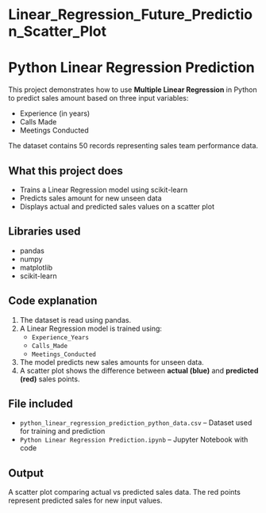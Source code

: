 # Linear_Regression_Future_Prediction_Scatter_Plot
# Python Linear Regression Prediction

This project demonstrates how to use **Multiple Linear Regression** in Python to predict sales amount based on three input variables:
- Experience (in years)
- Calls Made
- Meetings Conducted

The dataset contains 50 records representing sales team performance data.

## What this project does
- Trains a Linear Regression model using scikit-learn
- Predicts sales amount for new unseen data
- Displays actual and predicted sales values on a scatter plot

## Libraries used
- pandas
- numpy
- matplotlib
- scikit-learn

## Code explanation
1. The dataset is read using pandas.
2. A Linear Regression model is trained using:
   - `Experience_Years`
   - `Calls_Made`
   - `Meetings_Conducted`
3. The model predicts new sales amounts for unseen data.
4. A scatter plot shows the difference between **actual (blue)** and **predicted (red)** sales points.

## File included
- `python_linear_regression_prediction_python_data.csv` – Dataset used for training and prediction
- `Python Linear Regression Prediction.ipynb` – Jupyter Notebook with code

## Output
A scatter plot comparing actual vs predicted sales data.
The red points represent predicted sales for new input values.

